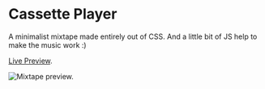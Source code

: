# Cassette Player

A minimalist mixtape made entirely out of CSS. And a little bit of JS help to make the music work :)

[Live Preview](https://casette-player.vercel.app/).

![Mixtape preview.](https://iili.io/HfDg44V.png "Mixtape preview.")
